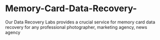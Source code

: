 Memory-Card-Data-Recovery-
==========================

Our Data Recovery Labs provides a crucial service for memory card data recovery for any professional photographer, marketing agency, news agency